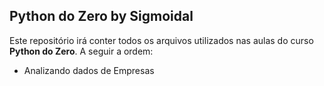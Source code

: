 ## Python do Zero by Sigmoidal

Este repositório irá conter todos os arquivos utilizados nas aulas do curso **Python do Zero**.
A seguir a ordem:
- Analizando dados de Empresas

<WIP>

